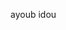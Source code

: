 ayoub idou

<!---
yoooooba/yoooooba is a ✨ special ✨ repository because its `README.md` (this file) appears on your GitHub profile.
You can click the Preview link to take a look at your changes.
--->
